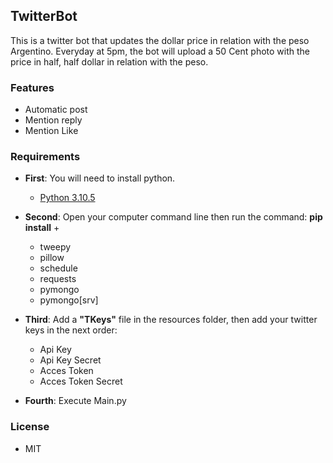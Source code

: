 ## TwitterBot

This is a twitter bot that updates the dollar price in relation with the peso Argentino.
Everyday at 5pm, the bot will upload a 50 Cent photo with the price in half, half dollar in relation with the peso.


### Features
- Automatic post
- Mention reply
- Mention Like


### Requirements
- __First__: You will need to install python.

  - [Python 3.10.5](https://www.python.org/downloads/)
- __Second__: Open your computer command line then run the command: __pip install__ +  
  - tweepy
  - pillow
  - schedule
  - requests
  - pymongo
  - pymongo[srv]
 
- __Third__: Add a __"TKeys"__ file in the resources folder, then add your twitter keys in the next order:
  - Api Key
  - Api Key Secret
  - Acces Token
  - Acces Token Secret

- __Fourth__: Execute Main.py


### License 
* MIT

